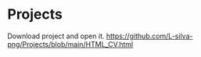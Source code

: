 # Projects
Download project and open it.
https://github.com/L-silva-png/Projects/blob/main/HTML_CV.html
